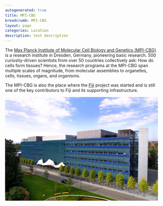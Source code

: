 ```yaml
---
autogenerated: true
title: MPI-CBG
breadcrumb: MPI-CBG
layout: page
categories: Location
description: test description
---
```


The [Max Planck Institute of Molecular Cell Biology and Genetics (MPI-CBG)](http://www.mpi-cbg.de) is a research institute in Dresden, Germany, pioneering basic research. 500 curiosity-driven scientists from over 50 countries collectively ask: How do cells form tissues? Hence, the research programs at the MPI-CBG span multiple scales of magnitude, from molecular assemblies to organelles, cells, tissues, organs, and organisms.

The MPI-CBG is also the place where the [Fiji](Fiji "wikilink") project was started and is still one of the key contributors to Fiji and its supporting infrastructure.

![cbgbuilding.jpg](/images/pages/Cbgbuilding.jpg "cbgbuilding.jpg")


